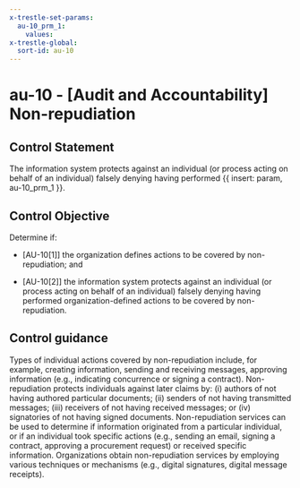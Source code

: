 ```yaml
---
x-trestle-set-params:
  au-10_prm_1:
    values:
x-trestle-global:
  sort-id: au-10
---
```


# au-10 - \[Audit and Accountability\] Non-repudiation

## Control Statement

The information system protects against an individual (or process acting on behalf of an individual) falsely denying having performed {{ insert: param, au-10_prm_1 }}.

## Control Objective

Determine if:

- \[AU-10[1]\] the organization defines actions to be covered by non-repudiation; and

- \[AU-10[2]\] the information system protects against an individual (or process acting on behalf of an individual) falsely denying having performed organization-defined actions to be covered by non-repudiation.

## Control guidance

Types of individual actions covered by non-repudiation include, for example, creating information, sending and receiving messages, approving information (e.g., indicating concurrence or signing a contract). Non-repudiation protects individuals against later claims by: (i) authors of not having authored particular documents; (ii) senders of not having transmitted messages; (iii) receivers of not having received messages; or (iv) signatories of not having signed documents. Non-repudiation services can be used to determine if information originated from a particular individual, or if an individual took specific actions (e.g., sending an email, signing a contract, approving a procurement request) or received specific information. Organizations obtain non-repudiation services by employing various techniques or mechanisms (e.g., digital signatures, digital message receipts).
